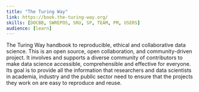```yaml
---
title: "The Turing Way"
link: https://book.the-turing-way.org/
skills: [DOCBB, SWREPOS, SRU, SP, TEAM, PM, USERS]
audience: [learn]
---
```

The Turing Way handbook to reproducible, ethical and collaborative data science.
This is an open source, open collaboration, and community-driven project.
It involves and supports a diverse community of contributors to make data science accessible, comprehensible and effective for everyone. Its goal is to provide all the information that researchers and data scientists in academia, industry and the public sector need to ensure that the projects they work on are easy to reproduce and reuse.

